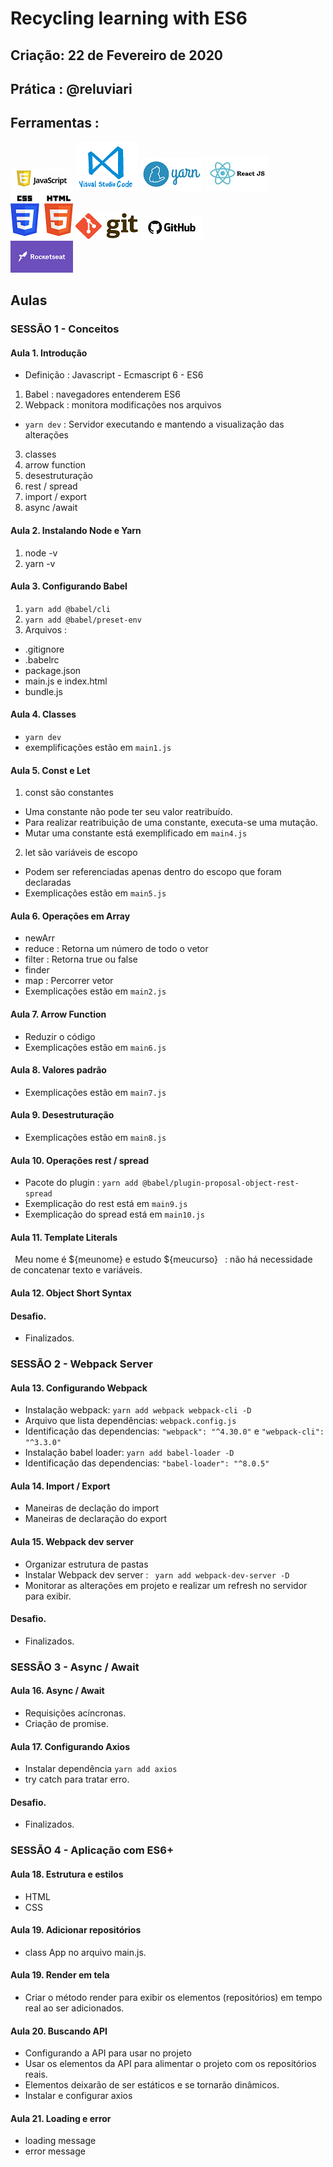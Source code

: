 # Recycling learning with ES6

## Criação: 22 de Fevereiro de 2020
## Prática : @reluviari

## Ferramentas : 
![Javascript](/images/logo-javascript-es6.png)
![VSCode](/images/logo-VSCode.png)
![Yarn](/images/logo-yarn.png)
![ReactJS](/images/logo-reactjs.jpg)
![HTML e CSS](/images/logo-html-css.png)
![Git](/images/logo-git.png)
![GitHub](/images/logo-github.png)<br/>
![Rocketseat](/images/logo-rocketseat.png)

## Aulas

### SESSÃO 1 - Conceitos

#### Aula 1. Introdução 
- Definição : Javascript - Ecmascript 6 - ES6
1. Babel : navegadores entenderem ES6
2. Webpack : monitora modificações nos arquivos 
- `yarn dev` : Servidor executando e mantendo a visualização das alterações
3. classes
4. arrow function
5. desestruturação
6. rest / spread
7. import / export
8. async /await

#### Aula 2. Instalando Node e Yarn
1. node -v
2. yarn -v

#### Aula 3. Configurando Babel
1. `yarn add @babel/cli`
2. `yarn add @babel/preset-env`
3. Arquivos : 
- .gitignore
- .babelrc
- package.json
- main.js e index.html
- bundle.js

#### Aula 4. Classes
- `yarn dev`
- exemplificações estão em `main1.js`

#### Aula 5. Const e Let
1. const são constantes 
- Uma constante não pode ter seu valor reatribuído.
- Para realizar reatribuição de uma constante, executa-se uma mutação.
- Mutar uma constante está exemplificado em `main4.js`
2. let são variáveis de escopo
- Podem ser referenciadas apenas dentro do escopo que foram declaradas
- Exemplicações estão em `main5.js`

#### Aula 6. Operações em Array
- newArr
- reduce : Retorna um número de todo o vetor
- filter : Retorna true ou false
- finder
- map : Percorrer vetor
- Exemplicações estão em `main2.js`

#### Aula 7. Arrow Function
- Reduzir o código
- Exemplicações estão em `main6.js`

#### Aula 8. Valores padrão
- Exemplicações estão em `main7.js`

#### Aula 9. Desestruturação
- Exemplicações estão em `main8.js`

#### Aula 10. Operações rest / spread
- Pacote do plugin : `yarn add @babel/plugin-proposal-object-rest-spread`
- Exemplicação do rest está em `main9.js` 
- Exemplicação do spread está em `main10.js`

#### Aula 11. Template Literals
` `Meu nome é ${meunome} e estudo ${meucurso}` ` : não há necessidade de concatenar texto e variáveis.

#### Aula 12.  Object Short Syntax

#### Desafio.
- Finalizados.

### SESSÃO 2 - Webpack Server

#### Aula 13. Configurando Webpack
- Instalação webpack: `yarn add webpack webpack-cli -D`
- Arquivo que lista dependências: `webpack.config.js`
- Identificação das dependencias: `"webpack": "^4.30.0"` e `"webpack-cli": "^3.3.0"`
- Instalação babel loader: `yarn add babel-loader -D`
- Identificação das dependencias: `"babel-loader": "^8.0.5"`

#### Aula 14. Import / Export
- Maneiras de declação do import
- Maneiras de declaração do export

#### Aula 15. Webpack dev server
- Organizar estrutura de pastas
- Instalar Webpack dev server : ` yarn add webpack-dev-server -D`
- Monitorar as alterações em projeto e realizar um refresh no servidor para exibir.

#### Desafio.
- Finalizados.

### SESSÃO 3 - Async / Await

#### Aula 16. Async / Await
- Requisições acíncronas.
- Criação de promise.

#### Aula 17. Configurando Axios
- Instalar dependência `yarn add axios`
- try catch para tratar erro.

#### Desafio.
- Finalizados.

### SESSÃO 4 - Aplicação com ES6+

#### Aula 18. Estrutura e estilos
- HTML
- CSS

#### Aula 19. Adicionar repositórios
- class App no arquivo main.js.

#### Aula 19. Render em tela
- Criar o método render para exibir os elementos (repositórios) em tempo real ao ser adicionados.

#### Aula 20. Buscando API
- Configurando a API para usar no projeto
- Usar os elementos da API para alimentar o projeto com os repositórios reais.
- Elementos deixarão de ser estáticos e se tornarão dinâmicos.
- Instalar e configurar axios

#### Aula 21. Loading e error
- loading message
- error message

